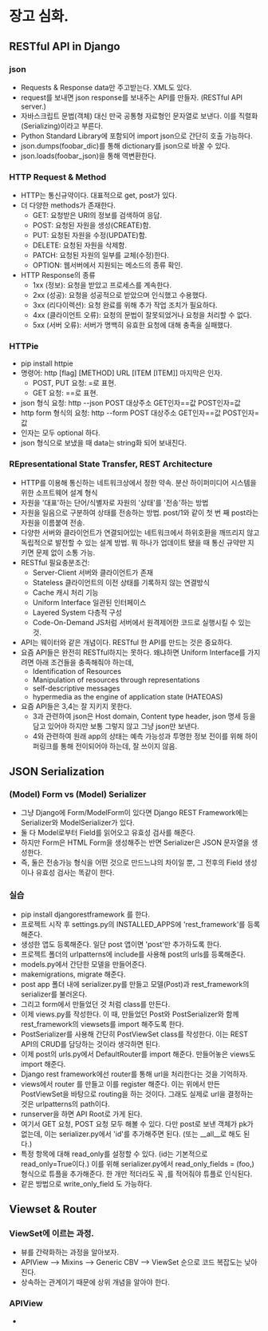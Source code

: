 # 장고 심화. 

## RESTful API in Django

### json 

- Requests & Response data만 주고받는다. XML도 있다. 
- request를 보내면 json response를 보내주는 API를 만들자. (RESTful API server.)
- 자바스크립트 문법(객체) 대신 만국 공통형 자료형인 문자열로 보낸다. 이를 직렬화(Serializing)이라고 부른다. 
- Python Standard Library에 포함되어 import json으로 간단히 호출 가능하다.
- json.dumps(foobar_dic)를 통해 dictionary를 json으로 바꿀 수 있다. 
- json.loads(foobar_json)을 통해 역변환한다. 

### HTTP Request & Method

- HTTP는 통신규약이다. 대표적으로 get, post가 있다. 
- 더 다양한 methods가 존재한다. 
    - GET: 요청받은 URI의 정보를 검색하여 응답. 
    - POST: 요청된 자원을 생성(CREATE)함. 
    - PUT: 요청된 자원을 수정(UPDATE)함. 
    - DELETE: 요청된 자원을 삭제함. 
    - PATCH: 요청된 자원의 일부를 교체(수정)한다. 
    - OPTION: 웹서버에서 지원되는 메소드의 종류 확인. 
- HTTP Response의 종류
    - 1xx (정보): 요청을 받았고 프로세스를 계속한다. 
    - 2xx (성공): 요청을 성공적으로 받았으며 인식했고 수용했다. 
    - 3xx (리다이렉션): 요청 완료를 위해 추가 작업 조치가 필요하다. 
    - 4xx (클라이언트 오류): 요청의 문법이 잘못되었거나 요청을 처리할 수 없다. 
    - 5xx (서버 오류): 서버가 명백히 유효한 요청에 대해 충족을 실패했다. 

### HTTPie

- pip install httpie
- 명령어: http [flag] [METHOD] URL [ITEM [ITEM]] 마지막은 인자. 
    - POST, PUT 요청: =로 표현. 
    - GET 요청: ==로 표현. 
- json 형식 요청: http --json POST 대상주소 GET인자==값 POST인자=값
- http form 형식의 요청: http --form POST 대상주소 GET인자==값 POST인자=값 
- 인자는 모두 optional 하다. 
- json 형식으로 보냈을 때 data는 string화 되어 보내진다. 


### REpresentational State Transfer, REST Architecture

- HTTP를 이용해 통신하는 네트워크상에서 정한 약속. 분산 하이퍼미디어 시스템을 위한 소프트웨어 설계 형식
- 자원을 '대표'하는 단어/식별자로 자원의 '상태'를 '전송'하는 방법
- 자원을 일음으로 구분하여 상태를 전송하는 방법. post/1와 같이 첫 번 째 post라는 자원을 이름붙여 전송. 
- 다양한 서버와 클라이언트가 연결되어있는 네트워크에서 하위호환을 깨뜨리지 않고 독립적으로 발전할 수 있는 설계 방법. 뭐 하나가 업데이트 됐을 때 통신 규약만 지키면 문제 없이 소통 가능. 
- RESTful 필요충분조건: 
    - Server-Client 서버와 클라이언트가 존재
    - Stateless 클라이언트의 이전 상태를 기록하지 않는 연결방식
    - Cache 캐시 처리 기능
    - Uniform Interface 일관된 인터페이스 
    - Layered System 다층적 구성
    - Code-On-Demand JS처럼 서버에서 원격제어한 코드로 실행시킬 수 있는 것. 
- API는 웨이터와 같은 개념이다. RESTful 한 API를 만드는 것은 중요하다. 
- 요즘 API들은 완전히 RESTful하지는 못하다. 왜냐하면 Uniform Interface를 가지려면 아래 조건들을 충족해줘야 하는데,
    - Identification of Resources
    - Manipulation of resources through representations 
    - self-descriptive messages
    - hypermedia as the engine of application state (HATEOAS)
- 요즘 API들은 3,4는 잘 지키지 못한다. 
    - 3과 관련하여 json은 Host domain, Content type header, json 명세 등을 담고 있어야 하지만 보통 그렇지 않고 그냥 json만 보낸다. 
    - 4와 관련하여 원래 app의 상태는 예측 가능성과 투명한 정보 전이를 위해 하이퍼링크를 통해 전이되어야 하는데, 잘 쓰이지 않음. 

## JSON Serialization 

### (Model) Form vs (Model) Serializer

- 그냥 Django에 Form/ModelForm이 있다면 Django REST Framework에는 Serializer와 ModelSerializer가 있다. 
- 둘 다 Model로부터 Field를 읽어오고 유효성 검사를 해준다. 
- 하지만 Form은 HTML Form을 생성해주는 반면 Serializer은 JSON 문자열을 생성한다. 
- 즉, 둘은 전송가능 형식을 어떤 것으로 만드느냐의 차이일 뿐, 그 전후의 Field 생성이나 유효성 검사는 똑같이 한다. 

### 실습

- pip install djangorestframework 를 한다. 
- 프로젝트 시작 후 settings.py의 INSTALLED_APPS에 'rest_framework'를 등록해준다. 
- 생성한 앱도 등록해준다. 일단 post 앱이면 'post'만 추가하도록 한다. 
- 프로젝트 폴더의 urlpatterns에 include를 사용해 post의 urls를 등록해준다. 
- models.py에서 간단한 모델을 만들어준다. 
- makemigrations, migrate 해준다. 
- post app 폴더 내에 serializer.py를 만들고 모델(Post)과 rest_framework의 serializer를 불러온다. 
- 그리고 form에서 만들었던 것 처럼 class를 만든다. 
- 이제 views.py를 작성한다. 이 때, 만들었던 Post와 PostSerializer와 함께 rest_framework의 viewsets를 import 해주도록 한다. 
- PostSerializer를 사용해 간단히 PostViewSet class를 작성한다. 이는 REST API의 CRUD를 담당하는 것이라 생각하면 된다.   
- 이제 post의 urls.py에서 DefaultRouter를 import 해준다. 만들어놓은 views도 import 해준다. 
- Django rest framework에선 router를 통해 url을 처리한다는 것을 기억하자. 
- views에서 router 를 만들고 이를 register 해준다. 이는 위에서 만든 PostViewSet을 바탕으로 routing을 하는 것이다. 그래도 실제로 url을 결정하는 것은 urlpatterns의 path이다. 
- runserver을 하면 API Root로 가게 된다. 
- 여기서 GET 요청, POST 요청 모두 해볼 수 있다. 다만 post로 보낸 객체가 pk가 없는데, 이는 serializer.py에서 'id'를 추가해주면 된다. (또는 __all__로 해도 된다.)
- 특정 항목에 대해 read_only를 설정할 수 있다. (id는 기본적으로 read_only=True이다.) 이를 위해 serializer.py에서 read_only_fields = (foo,) 형식으로 튜플을 추가해준다. 한 개만 적더라도 꼭 ,를 적어줘야 튜플로 인식된다. 
- 같은 방법으로 write_only_field 도 가능하다.  

## Viewset & Router

### ViewSet에 이르는 과정. 

- 뷰를 간략화하는 과정을 알아보자. 
- APIView --> Mixins --> Generic CBV --> ViewSet 순으로 코드 복잡도는 낮아진다. 
- 상속하는 관계이기 때문에 상위 개념을 알아야 한다. 

### APIView

- 